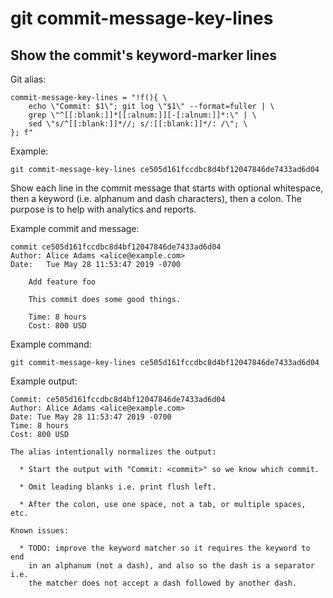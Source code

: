 # git commit-message-key-lines

## Show the commit's keyword-marker lines

Git alias:

```git
commit-message-key-lines = "!f(){ \
    echo \"Commit: $1\"; git log \"$1\" --format=fuller | \
    grep \"^[[:blank:]]*[[:alnum:]][-[:alnum:]]*:\" | \
    sed \"s/^[[:blank:]]*//; s/:[[:blank:]]*/: /\"; \
}; f"
```

Example:

```shell
git commit-message-key-lines ce505d161fccdbc8d4bf12047846de7433ad6d04
```

Show each line in the commit message that starts with optional 
whitespace, then a keyword (i.e. alphanum and dash characters), 
then a colon. The purpose is to help with analytics and reports.

Example commit and message:

```shell
commit ce505d161fccdbc8d4bf12047846de7433ad6d04
Author: Alice Adams <alice@example.com>
Date:   Tue May 28 11:53:47 2019 -0700

    Add feature foo

    This commit does some good things.

    Time: 8 hours
    Cost: 800 USD
```

Example command:

```shell
git commit-message-key-lines ce505d161fccdbc8d4bf12047846de7433ad6d04
```

Example output:

```shell
Commit: ce505d161fccdbc8d4bf12047846de7433ad6d04
Author: Alice Adams <alice@example.com>
Date: Tue May 28 11:53:47 2019 -0700
Time: 8 hours
Cost: 800 USD

The alias intentionally normalizes the output:

  * Start the output with "Commit: <commit>" so we know which commit.

  * Omit leading blanks i.e. print flush left.

  * After the colon, use one space, not a tab, or multiple spaces, etc.

Known issues:

  * TODO: improve the keyword matcher so it requires the keyword to end
    in an alphanum (not a dash), and also so the dash is a separator i.e.
    the matcher does not accept a dash followed by another dash.

